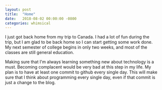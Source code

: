 ```yaml
---
layout: post
title:  "Home"
date:   2018-08-02 00:00:00 -0800
categories: whimsical
---
```


I just got back home from my trip to Canada. I had a lot of fun during the trip, but I am glad to be back home so I can start getting some work done. My next semester of college begins in only two weeks, and most of the classes are still general education.

Making sure that I'm always learning something new about technology is a must. Becoming complacent would be very bad at this step in my life. My plan is to have at least one commit to github every single day. This will make sure that I think about programming every single day, even if that commit is just a change to the blog.